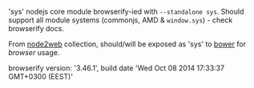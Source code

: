 'sys' nodejs core module browserify-ied with `--standalone sys`. Should support all module systems (commonjs, AMD & `window.sys`) - check browserify docs.

From [node2web](http://github.com/anodynos/node2web) collection,
should/will be exposed as 'sys' to [bower](http://bower.io) for *browser* usage.

browserify version: '3.46.1', build date 'Wed Oct 08 2014 17:33:37 GMT+0300 (EEST)'